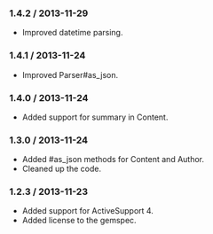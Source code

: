 ### 1.4.2 / 2013-11-29

* Improved datetime parsing.

### 1.4.1 / 2013-11-24

* Improved Parser#as_json.

### 1.4.0 / 2013-11-24

* Added support for summary in Content.

### 1.3.0 / 2013-11-24

* Added #as_json methods for Content and Author.
* Cleaned up the code.

### 1.2.3 / 2013-11-23

* Added support for ActiveSupport 4.
* Added license to the gemspec.
